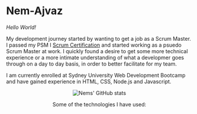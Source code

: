 # Nem-Ajvaz

*Hello World!*

My development journey started by wanting to get a job as a Scrum Master. I passed my PSM I [Scrum Certification](https://www.scrum.org/certificates/568645) and started working as a psuedo Scrum Master at work. I quickly found a desire to get some more technical experience or a more intimate understanding of what a developmer goes through on a day to day basis, in order to better facilitate for my team. 

I am currently enrolled at Sydney University Web Development Bootcamp and have gained experience in HTML, CSS, Node.js and Javascript.

<p align="center">
   <img src="https://github-readme-stats.vercel.app/api?username=nem-ajvaz" alt="Nems' GitHub stats">
</p>

<p align="center">
   Some of the technologies I have used:
</p>

